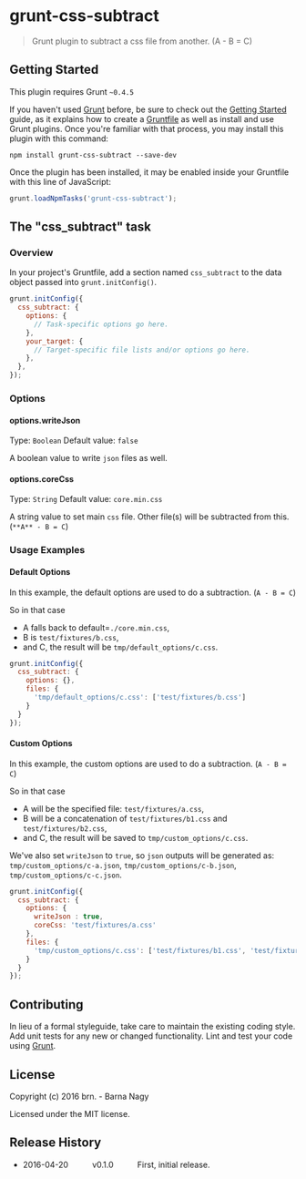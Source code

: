 # grunt-css-subtract

> Grunt plugin to subtract a css file from another. (A - B = C)

## Getting Started
This plugin requires Grunt `~0.4.5`

If you haven't used [Grunt](http://gruntjs.com/) before, be sure to check out the [Getting Started](http://gruntjs.com/getting-started) guide, as it explains how to create a [Gruntfile](http://gruntjs.com/sample-gruntfile) as well as install and use Grunt plugins. Once you're familiar with that process, you may install this plugin with this command:

```shell
npm install grunt-css-subtract --save-dev
```

Once the plugin has been installed, it may be enabled inside your Gruntfile with this line of JavaScript:

```js
grunt.loadNpmTasks('grunt-css-subtract');
```

## The "css_subtract" task

### Overview
In your project's Gruntfile, add a section named `css_subtract` to the data object passed into `grunt.initConfig()`.

```js
grunt.initConfig({
  css_subtract: {
    options: {
      // Task-specific options go here.
    },
    your_target: {
      // Target-specific file lists and/or options go here.
    },
  },
});
```

### Options

#### options.writeJson
Type: `Boolean`
Default value: `false`

A boolean value to write `json` files as well.

#### options.coreCss
Type: `String`
Default value: `core.min.css`

A string value to set main `css` file. Other file(s) will be subtracted from this. (`**A** - B = C`)

### Usage Examples

#### Default Options
In this example, the default options are used to do a subtraction. (`A - B = C`)

So in that case
* A falls back to default=`./core.min.css`,
* B is `test/fixtures/b.css`,
* and C, the result will be `tmp/default_options/c.css`.

```js
grunt.initConfig({
  css_subtract: {
    options: {},
    files: {
      'tmp/default_options/c.css': ['test/fixtures/b.css']
    }
  }
});
```

#### Custom Options
In this example, the custom options are used to do a subtraction. (`A - B = C`)

So in that case
* A will be the specified file: `test/fixtures/a.css`,
* B will be a concatenation of `test/fixtures/b1.css` and `test/fixtures/b2.css`,
* and C, the result will be saved to `tmp/custom_options/c.css`.

We've also set `writeJson` to `true`, so `json` outputs will be generated as: `tmp/custom_options/c-a.json`, `tmp/custom_options/c-b.json`, `tmp/custom_options/c-c.json`.

```js
grunt.initConfig({
  css_subtract: {
    options: {
      writeJson : true,
      coreCss: 'test/fixtures/a.css'
    },
    files: {
      'tmp/custom_options/c.css': ['test/fixtures/b1.css', 'test/fixtures/b2.css']
    }
  }
});
```

## Contributing
In lieu of a formal styleguide, take care to maintain the existing coding style. Add unit tests for any new or changed functionality. Lint and test your code using [Grunt](http://gruntjs.com/).

## License
Copyright (c) 2016 brn. - Barna Nagy

Licensed under the MIT license.

## Release History
* 2016-04-20   v0.1.0   First, initial release.
